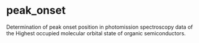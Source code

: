 # peak_onset
Determination of peak onset position in photomission spectroscopy data of the Highest occupied molecular orbital state of organic semiconductors. 
